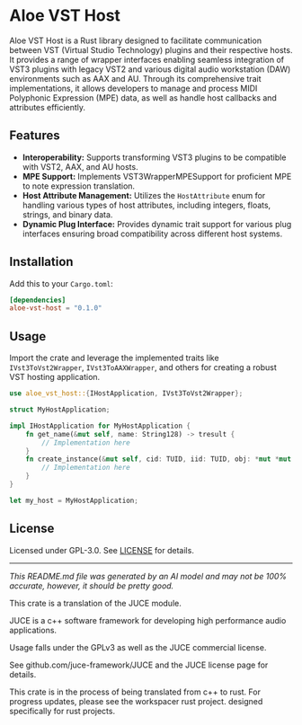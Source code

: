 # Aloe VST Host

Aloe VST Host is a Rust library designed to facilitate communication between VST (Virtual Studio Technology) plugins and their respective hosts. It provides a range of wrapper interfaces enabling seamless integration of VST3 plugins with legacy VST2 and various digital audio workstation (DAW) environments such as AAX and AU. Through its comprehensive trait implementations, it allows developers to manage and process MIDI Polyphonic Expression (MPE) data, as well as handle host callbacks and attributes efficiently.

## Features
- **Interoperability:** Supports transforming VST3 plugins to be compatible with VST2, AAX, and AU hosts.
- **MPE Support:** Implements VST3WrapperMPESupport for proficient MPE to note expression translation.
- **Host Attribute Management:** Utilizes the `HostAttribute` enum for handling various types of host attributes, including integers, floats, strings, and binary data.
- **Dynamic Plug Interface:** Provides dynamic trait support for various plug interfaces ensuring broad compatibility across different host systems.

## Installation
Add this to your `Cargo.toml`:
```toml
[dependencies]
aloe-vst-host = "0.1.0"
```

## Usage
Import the crate and leverage the implemented traits like `IVst3ToVst2Wrapper`, `IVst3ToAAXWrapper`, and others for creating a robust VST hosting application.

```rust
use aloe_vst_host::{IHostApplication, IVst3ToVst2Wrapper};

struct MyHostApplication;

impl IHostApplication for MyHostApplication {
    fn get_name(&mut self, name: String128) -> tresult {
        // Implementation here
    }
    fn create_instance(&mut self, cid: TUID, iid: TUID, obj: *mut *mut c_void) -> tresult {
        // Implementation here
    }
}

let my_host = MyHostApplication;
```

## License
Licensed under GPL-3.0. See [LICENSE](https://github.com/klebs6/aloe-rs/blob/main/LICENSE) for details.

---
*This README.md file was generated by an AI model and may not be 100% accurate, however, it should be pretty good.*

This crate is a translation of the JUCE module.

JUCE is a c++ software framework for developing high performance audio applications.

Usage falls under the GPLv3 as well as the JUCE commercial license.

See github.com/juce-framework/JUCE and the JUCE license page for details.

This crate is in the process of being translated from c++ to rust. For progress updates, please see the workspacer rust project. designed specifically for rust projects.
